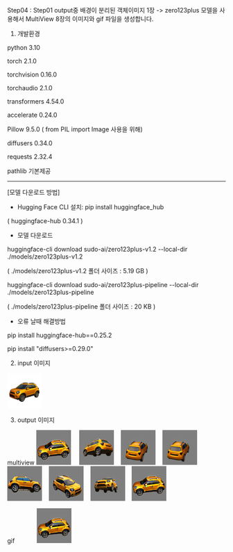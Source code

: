 Step04 : Step01 output중 배경이 분리된 객체이미지 1장 ->  zero123plus 모델을 사용해서 MultiView 8장의 이미지와 gif 파일을 생성합니다.

1. 개발환경

python 3.10

torch 2.1.0

torchvision 0.16.0

torchaudio 2.1.0

transformers 4.54.0

accelerate 0.24.0

Pillow 9.5.0 ( from PIL import Image 사용을 위해)

diffusers 0.34.0

requests 2.32.4

pathlib 기본제공

----------------------
[모델 다운로드 방법]

* Hugging Face CLI 설치: pip install huggingface_hub

( huggingface-hub 0.34.1 )

* 모델 다운로드

huggingface-cli download sudo-ai/zero123plus-v1.2 --local-dir ./models/zero123plus-v1.2

( ./models/zero123plus-v1.2 폴더 사이즈 : 5.19 GB )   

huggingface-cli download sudo-ai/zero123plus-pipeline --local-dir ./models/zero123plus-pipeline

( ./models/zero123plus-pipeline 폴더 사이즈 : 20 KB )

* 오류 날때 해결방법

pip install huggingface-hub==0.25.2

pip install "diffusers>=0.29.0"

2. input 이미지

<img src='https://raw.githubusercontent.com/ravendev-team/ravendev-ai/refs/heads/main/Step04/input/output_no_bg.png' weight=80 height=80 />

3. output 이미지

multiview <img src='https://raw.githubusercontent.com/ravendev-team/ravendev-ai/refs/heads/main/Step04/360_views/360_view_001_000deg_from_000deg.png' weight=80 height=80 /> 
&nbsp;&nbsp;&nbsp; <img src='https://raw.githubusercontent.com/ravendev-team/ravendev-ai/refs/heads/main/Step04/360_views/360_view_002_045deg_from_060deg.png' weight=80 height=80 />
&nbsp;&nbsp;&nbsp;<img src='https://raw.githubusercontent.com/ravendev-team/ravendev-ai/refs/heads/main/Step04/360_views/360_view_003_090deg_from_090deg.png' weight=80 height=80 />
&nbsp;&nbsp;&nbsp;<img src='https://raw.githubusercontent.com/ravendev-team/ravendev-ai/refs/heads/main/Step04/360_views/360_view_004_135deg_from_090deg.png' weight=80 height=80 />
&nbsp;&nbsp;&nbsp;<img src='https://raw.githubusercontent.com/ravendev-team/ravendev-ai/refs/heads/main/Step04/360_views/360_view_005_180deg_from_180deg.png' weight=80 height=80 />
&nbsp;&nbsp;&nbsp;<img src='https://raw.githubusercontent.com/ravendev-team/ravendev-ai/refs/heads/main/Step04/360_views/360_view_006_225deg_from_240deg.png' weight=80 height=80 />
&nbsp;&nbsp;&nbsp;<img src='https://raw.githubusercontent.com/ravendev-team/ravendev-ai/refs/heads/main/Step04/360_views/360_view_007_270deg_from_270deg.png' weight=80 height=80 />
&nbsp;&nbsp;&nbsp;<img src='https://raw.githubusercontent.com/ravendev-team/ravendev-ai/refs/heads/main/Step04/360_views/360_view_008_315deg_from_000deg.png' weight=80 height=80 />

gif &nbsp;&nbsp;&nbsp; &nbsp;&nbsp;&nbsp; &nbsp;&nbsp;&nbsp; <img src='https://raw.githubusercontent.com/ravendev-team/ravendev-ai/refs/heads/main/Step04/ultrafast_360.gif' weight=80 height=80 />

